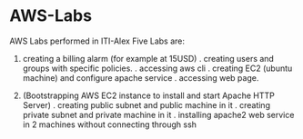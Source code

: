 # AWS-Labs
AWS Labs performed in ITI-Alex
Five Labs are:
1. creating a billing alarm (for example at 15USD)
 . creating users and groups with specific policies.
 . accessing aws cli
 . creating EC2 (ubuntu machine) and configure apache service 
 . accessing web page.
 
2. (Bootstrapping AWS EC2 instance to install and start Apache HTTP Server)
 . creating public subnet and public machine in it
 . creating private subnet and private machine in it
 . installing apache2 web service in 2 machines without connecting through ssh
 
